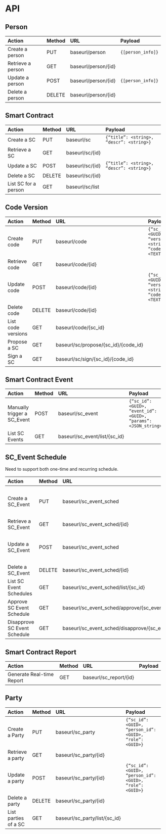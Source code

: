 # API

## Person

Action|Method|URL|Payload
:---|:---|:---|:---
Create a person|PUT|baseurl/person|`{[person_info]}`
Retrieve a person|GET|baseurl/person/{id}|
Update a person|POST|baseurl/person/{id}|`{[person_info]}`
Delete a person|DELETE|baseurl/person/{id}|

## Smart Contract

Action|Method|URL|Payload
:---|:---|:---|:---
Create a SC|PUT|baseurl/sc|`{“title”: <string>, “descr”: <string>}`
Retrieve a SC|GET|baseurl/sc/{id}|
Update a SC|POST|baseurl/sc/{id}|`{“title”: <string>, “descr”: <string>}`
Delete a SC|DELETE|baseurl/sc/{id}|
List SC for a person|GET|baseurl/sc/list|

## Code Version

Action|Method|URL|Payload
:---|:---|:---|:---
Create code|PUT|baseurl/code|`{“sc_id”: <GUID>, “version”: <string>, “code”: <TEXT>}`
Retrieve code|GET|baseurl/code/{id}|
Update code|POST|baseurl/code/{id}|`{“sc_id”: <GUID>, “version”: <string>, “code”: <TEXT>}`
Delete code|DELETE|baseurl/code/{id}|
List code versions|GET|baseurl/code/{sc_id}|
Propose a SC|GET|baseurl/sc/propose/{sc_id}/{code_id}|
Sign a SC|GET|baseurl/sc/sign/{sc_id}/{code_id}|

## Smart Contract Event

Action|Method|URL|Payload
:---|:---|:---|:---
Manually trigger a SC_Event|POST|baseurl/sc_event|`{“sc_id”: <GUID>, “event_id”: <GUID>, “params”: <JSON_string>}`
List SC Events|GET|baseurl/sc_event/list/{sc_id}|

## SC_Event Schedule

Need to support both one-time and recurring schedule.

Action|Method|URL|Payload
:---|:---|:---|:---
Create a SC_Event|PUT|baseurl/sc_event_sched|`{“sc_id”: <GUID>, “event_id”: <GUID>, “timestamp”: <int>}`
Retrieve a SC_Event|GET|baseurl/sc_event_sched/{id}|
Update a SC_Event|POST|baseurl/sc_event_sched|`{“sc_id”: <GUID>, “event_id”: <GUID>, “timestamp”: <int>}`
Delete a SC_Event|DELETE|baseurl/sc_event_sched/{id}|
List SC Event Schedules|GET|baseurl/sc_event_sched/list/{sc_id}|
Approve SC Event Schedule|GET|baseurl/sc_event_sched/approve/{sc_event_id}|
Disapprove SC Event Schedule|GET|baseurl/sc_event_sched/disapprove/{sc_event_id}|

## Smart Contract Report

Action|Method|URL|Payload
:---|:---|:---|:---
Generate Real-time Report|GET|baseurl/sc_report/{id}|

## Party

Action|Method|URL|Payload
:---|:---|:---|:---
Create a Party|PUT|baseurl/sc_party|`{“sc_id”: <GUID>, “person_id”: <GUID>, “role”: <GUID>}`
Retrieve a party|GET|baseurl/sc_party/{id}|
Update a party|POST|baseurl/sc_party/{id}|`{“sc_id”: <GUID>, “person_id”: <GUID>, “role”: <GUID>}`
Delete a party|DELETE|baseurl/sc_party/{id}|
List parties of a SC|GET|baseurl/sc_party/list/{sc_id}|

